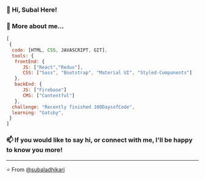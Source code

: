 ### 👋 Hi, Subal Here!

### 👀 More about me...  

```javascript
[ 
 {
  code: [HTML, CSS, JAVASCRIPT, GIT],
  tools: {
   frontEnd: {
      JS: ["React","Redux"],
      CSS: ["Sass", "Bootstrap", "Material UI", "Styled-Components"]
   },
   backEnd: {
      JS: ["Firebase"]
      CMS: ["Contentful"]
   },
  challenge: "Recently finished 100DaysofCode",
  learning: "Gatsby",
 }
]
```

### 📫 If you would like to say hi, or connect with me, I'll be happy to know you more!

---

⭐️ From [@subaladhikari](https://github.com/subaladhikari)

<!---
subaladhikari/subaladhikari is a ✨ special ✨ repository because its `README.md` (this file) appears on your GitHub profile.
You can click the Preview link to take a look at your changes.
--->
